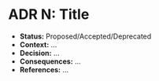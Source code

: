 # ADR N: Title
- **Status:** Proposed/Accepted/Deprecated
- **Context:** ...
- **Decision:** ...
- **Consequences:** ...
- **References:** ...
